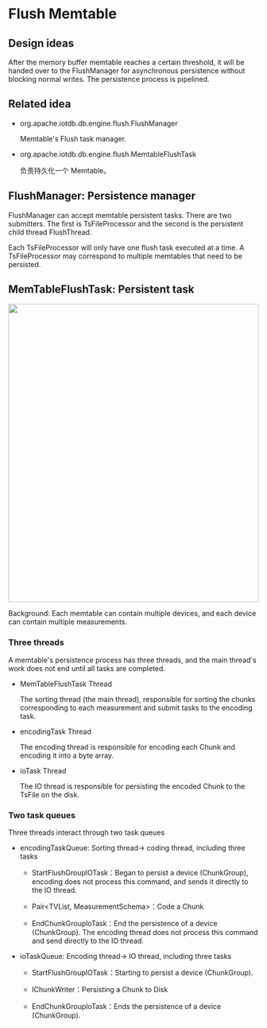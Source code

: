 <!--

    Licensed to the Apache Software Foundation (ASF) under one
    or more contributor license agreements.  See the NOTICE file
    distributed with this work for additional information
    regarding copyright ownership.  The ASF licenses this file
    to you under the Apache License, Version 2.0 (the
    "License"); you may not use this file except in compliance
    with the License.  You may obtain a copy of the License at
    
        http://www.apache.org/licenses/LICENSE-2.0
    
    Unless required by applicable law or agreed to in writing,
    software distributed under the License is distributed on an
    "AS IS" BASIS, WITHOUT WARRANTIES OR CONDITIONS OF ANY
    KIND, either express or implied.  See the License for the
    specific language governing permissions and limitations
    under the License.

-->

# Flush Memtable

## Design ideas

After the memory buffer memtable reaches a certain threshold, it will be handed over to the FlushManager for asynchronous persistence without blocking normal writes. The persistence process is pipelined.

## Related idea

* org.apache.iotdb.db.engine.flush.FlushManager

	Memtable's Flush task manager.
	
* org.apache.iotdb.db.engine.flush.MemtableFlushTask

	负责持久化一个 Memtable。

## FlushManager: Persistence manager

FlushManager can accept memtable persistent tasks. There are two submitters. The first is TsFileProcessor and the second is the persistent child thread FlushThread.

Each TsFileProcessor will only have one flush task executed at a time. A TsFileProcessor may correspond to multiple memtables that need to be persisted.

## MemTableFlushTask: Persistent task

<img style="width:100%; max-width:800px; max-height:600px; margin-left:auto; margin-right:auto; display:block;" src="https://user-images.githubusercontent.com/19167280/73625254-03fe2680-467f-11ea-8197-115f3a749cbd.png">

Background: Each memtable can contain multiple devices, and each device can contain multiple measurements.

### Three threads

A memtable's persistence process has three threads, and the main thread's work does not end until all tasks are completed.

* MemTableFlushTask  Thread

  The sorting thread (the main thread), responsible for sorting the chunks corresponding to each measurement and submit tasks to the encoding task.

* encodingTask Thread

  The encoding thread is responsible for encoding each Chunk and encoding it into a byte array.

* ioTask Thread

  The IO thread is responsible for persisting the encoded Chunk to the TsFile on the disk.

### Two task queues

Three threads interact through two task queues

* encodingTaskQueue: Sorting thread-> coding thread, including three tasks
	
	* StartFlushGroupIOTask：Began to persist a device (ChunkGroup), encoding does not process this command, and sends it directly to the IO thread.
	
	* Pair\<TVList, MeasurementSchema\>：Code a Chunk
	
	* EndChunkGroupIoTask：End the persistence of a device (ChunkGroup). The encoding thread does not process this command and  send directly to the IO thread.

* ioTaskQueue: Encoding thread-> IO thread, including three tasks
	
	* StartFlushGroupIOTask：Starting to persist a device (ChunkGroup).
	
	* IChunkWriter：Persisting a Chunk to Disk
	
	* EndChunkGroupIoTask：Ends the persistence of a device (ChunkGroup).

